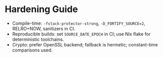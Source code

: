 # Hardening Guide

- Compile-time: `-fstack-protector-strong`, `-D_FORTIFY_SOURCE=2`, RELRO+NOW, sanitizers in CI.
- Reproducible builds: set `SOURCE_DATE_EPOCH` in CI; use Nix flake for deterministic toolchains.
- Crypto: prefer OpenSSL backend; fallback is hermetic; constant-time comparisons used.
